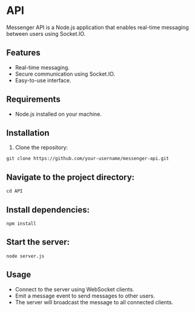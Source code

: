 # API

Messenger API is a Node.js application that enables real-time messaging between users using Socket.IO.

## Features

- Real-time messaging.
- Secure communication using Socket.IO.
- Easy-to-use interface.

## Requirements

- Node.js installed on your machine.

## Installation

1. Clone the repository:

```
git clone https://github.com/your-username/messenger-api.git
```

## Navigate to the project directory:

```
cd API
```

## Install dependencies:

```
npm install
```

## Start the server:

```
node server.js
```
## Usage

- Connect to the server using WebSocket clients.
- Emit a message event to send messages to other users.
- The server will broadcast the message to all connected clients.
